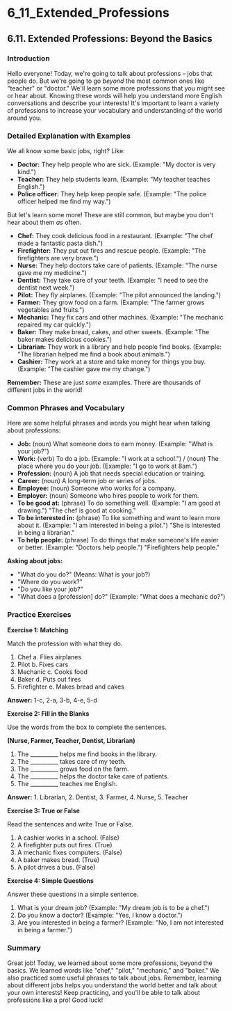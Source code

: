 # 6_11_Extended_Professions

## 6.11. Extended Professions: Beyond the Basics

### Introduction

Hello everyone! Today, we're going to talk about professions – jobs that people do. But we're going to go *beyond* the most common ones like "teacher" or "doctor." We'll learn some more professions that you might see or hear about. Knowing these words will help you understand more English conversations and describe your interests! It's important to learn a variety of professions to increase your vocabulary and understanding of the world around you.

### Detailed Explanation with Examples

We all know some basic jobs, right? Like:

*   **Doctor:** They help people who are sick. (Example: "My doctor is very kind.")
*   **Teacher:** They help students learn. (Example: "My teacher teaches English.")
*   **Police officer:** They help keep people safe. (Example: "The police officer helped me find my way.")

But let's learn some more! These are still common, but maybe you don't hear about them *as* often.

*   **Chef:** They cook delicious food in a restaurant. (Example: "The chef made a fantastic pasta dish.")
*   **Firefighter:** They put out fires and rescue people. (Example: "The firefighters are very brave.")
*   **Nurse:** They help doctors take care of patients. (Example: "The nurse gave me my medicine.")
*   **Dentist:** They take care of your teeth. (Example: "I need to see the dentist next week.")
*   **Pilot:** They fly airplanes. (Example: "The pilot announced the landing.")
*   **Farmer:** They grow food on a farm. (Example: "The farmer grows vegetables and fruits.")
*   **Mechanic:** They fix cars and other machines. (Example: "The mechanic repaired my car quickly.")
*   **Baker:** They make bread, cakes, and other sweets. (Example: "The baker makes delicious cookies.")
*   **Librarian:** They work in a library and help people find books. (Example: "The librarian helped me find a book about animals.")
*   **Cashier:** They work at a store and take money for things you buy. (Example: "The cashier gave me my change.")

**Remember:** These are just *some* examples. There are thousands of different jobs in the world!

### Common Phrases and Vocabulary

Here are some helpful phrases and words you might hear when talking about professions:

*   **Job:** (noun) What someone does to earn money. (Example: "What is your job?")
*   **Work:** (verb) To do a job. (Example: "I work at a school.") / (noun) The place where you do your job. (Example: "I go to work at 8am.")
*   **Profession:** (noun) A job that needs special education or training.
*   **Career:** (noun) A long-term job or series of jobs.
*   **Employee:** (noun) Someone who works for a company.
*   **Employer:** (noun) Someone who hires people to work for them.
*   **To be good at:** (phrase) To do something well. (Example: "I am good at drawing.")  "The chef is good at cooking."
*   **To be interested in:** (phrase) To like something and want to learn more about it. (Example: "I am interested in being a pilot.") "She is interested in being a librarian."
*   **To help people:** (phrase) To do things that make someone's life easier or better. (Example: "Doctors help people.") "Firefighters help people."

**Asking about jobs:**

*   "What do you do?" (Means: What is your job?)
*   "Where do you work?"
*   "Do you like your job?"
*   "What does a [profession] do?" (Example: "What does a mechanic do?")

### Practice Exercises

**Exercise 1: Matching**

Match the profession with what they do.

1.  Chef          a. Flies airplanes
2.  Pilot         b. Fixes cars
3.  Mechanic      c. Cooks food
4.  Baker         d. Puts out fires
5.  Firefighter   e. Makes bread and cakes

**Answer:** 1-c, 2-a, 3-b, 4-e, 5-d

**Exercise 2: Fill in the Blanks**

Use the words from the box to complete the sentences.

**(Nurse, Farmer, Teacher, Dentist, Librarian)**

1. The __________ helps me find books in the library.
2. The __________ takes care of my teeth.
3. The __________ grows food on the farm.
4. The __________ helps the doctor take care of patients.
5. The __________ teaches me English.

**Answer:** 1. Librarian, 2. Dentist, 3. Farmer, 4. Nurse, 5. Teacher

**Exercise 3: True or False**

Read the sentences and write True or False.

1.  A cashier works in a school. (False)
2.  A firefighter puts out fires. (True)
3.  A mechanic fixes computers. (False)
4.  A baker makes bread. (True)
5.  A pilot drives a bus. (False)

**Exercise 4: Simple Questions**

Answer these questions in a simple sentence.

1. What is your dream job?
   (Example: "My dream job is to be a chef.")
2. Do you know a doctor?
   (Example: "Yes, I know a doctor.")
3. Are you interested in being a farmer?
   (Example: "No, I am not interested in being a farmer.")

### Summary

Great job! Today, we learned about some more professions, beyond the basics. We learned words like "chef," "pilot," "mechanic," and "baker." We also practiced some useful phrases to talk about jobs. Remember, learning about different jobs helps you understand the world better and talk about your own interests! Keep practicing, and you'll be able to talk about professions like a pro! Good luck!
